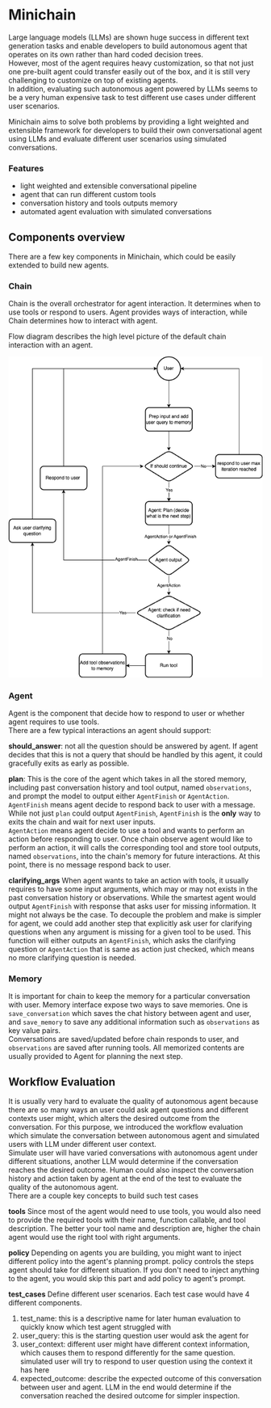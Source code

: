 # Minichain
Large language models (LLMs) are shown huge success in different text generation tasks and
enable developers to build autonomous agent that operates on its own rather than hard coded
decision trees.  
However, most of the agent requires heavy customization, so that not just one pre-built agent
could transfer easily out of the box, and it is still very challenging to customize on top of
existing agents.  
In addition, evaluating such autonomous agent powered by LLMs seems to be a very human
expensive task to test different use cases under different user scenarios.

Minichain aims to solve both problems by providing a light weighted and extensible framework
for developers to build their own conversational agent using LLMs and evaluate different user
scenarios using simulated conversations.

### Features

- light weighted and extensible conversational pipeline
- agent that can run different custom tools
- conversation history and tools outputs memory
- automated agent evaluation with simulated conversations


## Components overview
There are a few key components in Minichain, which could be easily extended to build new agents.

### Chain
Chain is the overall orchestrator for agent interaction. It determines when to use tools or respond to users.
Agent provides ways of interaction, while Chain determines how to
interact with agent.

Flow diagram describes the high level picture of the default chain interaction with an agent.

![alt text](./docs/imgs/Minichain.drawio.png)

### Agent
Agent is the component that decide how to respond to user or whether agent requires to use tools.  
There are a few typical interactions an agent should support:

**should_answer**: not all the question should be answered by agent. If agent decides that this
is not a query that should be handled by this agent, it could gracefully exits as early as
possible.

**plan**: This is the core of the agent which takes in all the stored memory, including past
conversation history and tool output, named `observations`, and prompt the model to  output either `AgentFinish` or
`AgentAction`.  
`AgentFinish` means agent decide to respond back to user with a
message. While not just `plan` could output `AgentFinish`, `AgentFinish` is the **only** way to
exits the chain and wait for next user inputs.  
`AgentAction` means agent decide to use a tool and wants to perform an action before responding
to user. Once chain observe agent would like to perform an action, it will calls the
corresponding tool and store tool outputs, named `observations`, into the chain's memory for
future interactions. At this point, there is no message respond back to user.

**clarifying_args**
When agent wants to take an action with tools, it usually requires to have some input arguments,
which may or may not exists in the past conversation history or observations. While the
smartest agent would output `AgentFinish` with response that asks user for missing information.
It might not always be the case. To decouple the problem and make is simpler for agent, we
could add another step that explicitly ask user for clarifying questions when any argument is
missing for a given tool to be used. This function will either outputs an `AgentFinish`, which
asks the clarifying question or `AgentAction` that is same as action just checked, which means
no more clarifying question is needed.

### Memory
It is important for chain to keep the memory for a particular conversation with user. Memory
interface expose two ways to save memories. One is `save_conversation` which saves the chat
history between agent and user, and `save_memory` to save any additional information such as
`observations` as key value pairs.  
Conversations are saved/updated before chain responds to user, and `observations` are saved
after running tools. All memorized contents are usually provided to Agent for planning
the next step.

## Workflow Evaluation
It is usually very hard to evaluate the quality of autonomous agent because there are so many
ways an user could ask agent questions and different contexts user might, which alters the
desired outcome from the conversation. For this purpose, we introduced the workflow evaluation
which simulate the conversation between autonomous agent and simulated users with LLM under
different user context.  
Simulate user will have varied conversations with autonomous agent under different situations,
another LLM would determine if the conversation reaches the desired outcome. Human could also
inspect the conversation history and action taken by agent at the end of the test to evaluate
the quality of the autonomous agent.  
There are a couple key concepts to build such test cases

**tools** Since most of the agent would need to use tools, you would also need to provide the
required tools with their name, function callable, and tool description. The better your tool
name and description are, higher the chain agent would use the right tool with right arguments.

**policy** Depending on agents you are building, you might want to inject different policy into
the agent's planning prompt. policy controls the steps agent should take for different situation.
If you don't need to inject anything to the agent, you would skip this part and add policy to
agent's prompt.

**test_cases** Define different user scenarios. Each test case would have 4 different components.
1. test_name: this is a descriptive name for later human evaluation to quickly know which test
   agent struggled with
2. user_query: this is the starting question user would ask the agent for
3. user_context: different user might have different context information, which causes them to
   respond differently for the same question. simulated user will try to respond to user
   question using the context it has here
4. expected_outcome: describe the expected outcome of this conversation between user and agent.
   LLM in the end would determine if the conversation reached the desired outcome for simpler
   inspection.

